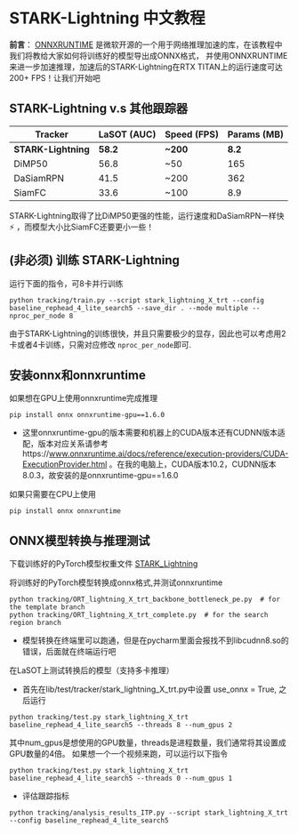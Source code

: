 # STARK-Lightning 中文教程
**前言**： [ONNXRUNTIME](https://github.com/microsoft/onnxruntime) 是微软开源的一个用于网络推理加速的库，在该教程中我们将教给大家如何将训练好的模型导出成ONNX格式，
并使用ONNXRUNTIME来进一步加速推理，加速后的STARK-Lightning在RTX TITAN上的运行速度可达200+ FPS！让我们开始吧
## STARK-Lightning v.s 其他跟踪器
| Tracker | LaSOT (AUC)| Speed (FPS) | Params (MB)|
|---|---|---|---|
|**STARK-Lightning**|**58.2**|**~200**|**8.2**|
|DiMP50|56.8|~50|165|
|DaSiamRPN|41.5|~200|362|
|SiamFC|33.6|~100|8.9|

STARK-Lightning取得了比DiMP50更强的性能，运行速度和DaSiamRPN一样快 :zap: ，而模型大小比SiamFC还要更小一些！
## (非必须) 训练 STARK-Lightning
运行下面的指令，可8卡并行训练
```
python tracking/train.py --script stark_lightning_X_trt --config baseline_rephead_4_lite_search5 --save_dir . --mode multiple --nproc_per_node 8
```
由于STARK-Lightning的训练很快，并且只需要极少的显存，因此也可以考虑用2卡或者4卡训练，只需对应修改 ```nproc_per_node```即可.
## 安装onnx和onnxruntime
如果想在GPU上使用onnxruntime完成推理
```
pip install onnx onnxruntime-gpu==1.6.0
```
- 这里onnxruntime-gpu的版本需要和机器上的CUDA版本还有CUDNN版本适配，版本对应关系请参考https://www.onnxruntime.ai/docs/reference/execution-providers/CUDA-ExecutionProvider.html
。在我的电脑上，CUDA版本10.2，CUDNN版本8.0.3，故安装的是onnxruntime-gpu==1.6.0

如果只需要在CPU上使用
```
pip install onnx onnxruntime
```
## ONNX模型转换与推理测试
下载训练好的PyTorch模型权重文件 [STARK_Lightning](https://drive.google.com/file/d/1dVme6p-_j0fFcxYQ-rrF07pRuf57uPA-/view?usp=sharing)

将训练好的PyTorch模型转换成onnx格式,并测试onnxruntime
```
python tracking/ORT_lightning_X_trt_backbone_bottleneck_pe.py  # for the template branch
python tracking/ORT_lightning_X_trt_complete.py  # for the search region branch
```
- 模型转换在终端里可以跑通，但是在pycharm里面会报找不到libcudnn8.so的错误，后面就在终端运行吧

在LaSOT上测试转换后的模型（支持多卡推理）
- 首先在lib/test/tracker/stark_lightning_X_trt.py中设置 use_onnx = True, 之后运行
```
python tracking/test.py stark_lightning_X_trt baseline_rephead_4_lite_search5 --threads 8 --num_gpus 2
```
其中num_gpus是想使用的GPU数量，threads是进程数量，我们通常将其设置成GPU数量的4倍。
如果想一个一个视频来跑，可以运行以下指令
```
python tracking/test.py stark_lightning_X_trt baseline_rephead_4_lite_search5 --threads 0 --num_gpus 1
```
- 评估跟踪指标
```
python tracking/analysis_results_ITP.py --script stark_lightning_X_trt --config baseline_rephead_4_lite_search5
```
